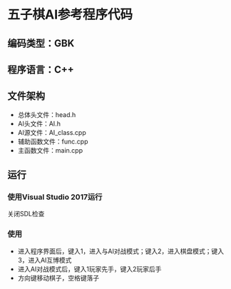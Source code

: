 # 五子棋AI参考程序代码
## 编码类型：GBK
## 程序语言：C++
## 文件架构
- 总体头文件：head.h
- AI头文件：AI.h
- AI源文件：AI_class.cpp
- 辅助函数文件：func.cpp
- 主函数文件：main.cpp
## 运行
### 使用Visual Studio 2017运行
关闭SDL检查
### 使用

- 进入程序界面后，键入1，进入与AI对战模式；键入2，进入棋盘模式；键入3，进入AI互博模式
- 进入AI对战模式后，键入1玩家先手，键入2玩家后手
- 方向键移动棋子，空格键落子
